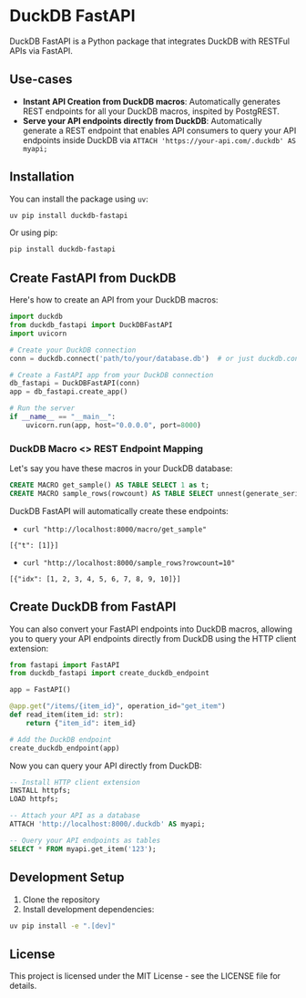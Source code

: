 # DuckDB FastAPI

DuckDB FastAPI is a Python package that integrates DuckDB with RESTFul APIs via FastAPI.

## Use-cases

- **Instant API Creation from DuckDB macros**: Automatically generates REST endpoints for all your DuckDB macros, inspited by PostgREST.
- **Serve your API endpoints directly from DuckDB**: Automatically generate a REST endpoint that enables API consumers to query your API endpoints inside DuckDB via `ATTACH 'https://your-api.com/.duckdb' AS myapi;`

## Installation

You can install the package using `uv`:

```bash
uv pip install duckdb-fastapi
```

Or using pip:

```bash
pip install duckdb-fastapi
```

## Create FastAPI from DuckDB 

Here's how to create an API from your DuckDB macros:

```python
import duckdb
from duckdb_fastapi import DuckDBFastAPI
import uvicorn

# Create your DuckDB connection
conn = duckdb.connect('path/to/your/database.db')  # or just duckdb.connect() for in-memory

# Create a FastAPI app from your DuckDB connection
db_fastapi = DuckDBFastAPI(conn)
app = db_fastapi.create_app()

# Run the server
if __name__ == "__main__":
    uvicorn.run(app, host="0.0.0.0", port=8000)
```

### DuckDB Macro \<> REST Endpoint Mapping

Let's say you have these macros in your DuckDB database:

```sql
CREATE MACRO get_sample() AS TABLE SELECT 1 as t;
CREATE MACRO sample_rows(rowcount) AS TABLE SELECT unnest(generate_series(1, rowcount)) as idx;
```

DuckDB FastAPI will automatically create these endpoints:

- `curl "http://localhost:8000/macro/get_sample"`
```
[{"t": [1]}]
```

- `curl "http://localhost:8000/sample_rows?rowcount=10"`

```
[{"idx": [1, 2, 3, 4, 5, 6, 7, 8, 9, 10]}]
```

## Create DuckDB from FastAPI

You can also convert your FastAPI endpoints into DuckDB macros, allowing you to query your API endpoints directly from DuckDB using the HTTP client extension:

```python
from fastapi import FastAPI
from duckdb_fastapi import create_duckdb_endpoint

app = FastAPI()

@app.get("/items/{item_id}", operation_id="get_item")
def read_item(item_id: str):
    return {"item_id": item_id}

# Add the DuckDB endpoint
create_duckdb_endpoint(app)
```

Now you can query your API directly from DuckDB:

```sql
-- Install HTTP client extension
INSTALL httpfs;
LOAD httpfs;

-- Attach your API as a database
ATTACH 'http://localhost:8000/.duckdb' AS myapi;

-- Query your API endpoints as tables
SELECT * FROM myapi.get_item('123');
```

## Development Setup

1. Clone the repository
2. Install development dependencies:

```bash
uv pip install -e ".[dev]"
```

## License

This project is licensed under the MIT License - see the LICENSE file for details.
